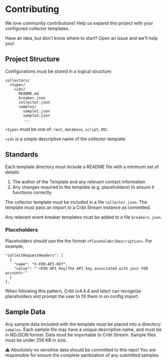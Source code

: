 # Contributing 

We love community contributions! Help us expand this project with your configured collector templates.

Have an idea, but don't know where to start? Open an issue and we'll help you!

## Project Structure

Configurations must be stored in a logical structure:

```text
collectors/
  <type>/
    <id>/
      README.md
      breaker.json
      collector.json
      samples/
        sample1.json
        sample2.json
        ...
```

`<type>` must be one of: `rest`, `database`, `script`, etc.

`<id>` is a simple descriptive name of the collector template.

## Standards

Each template directory must include a README file with a minimum set of details:

1. The author of the Template and any relevant contact information
2. Any changes required to the template (e.g. placeholders) to ensure it functions correctly

The collector template must be included in a file `collector.json`. The template must pass an import to a Cribl Stream instance as committed.

Any relevant event breaker templates must be added to a file `breakers.json`.

### Placeholders

Placeholders should use the the format `<Placeholder|Description>`. For example,
```
"collectRequestHeaders": [
  {
    "name": "X-FOO-API-KEY",
    "value": "'<FOO API Key|The API key associated with your FOO account>'"
  }
],
```

When following this pattern, Cribl (v4.4.4 and later) can recognize placeholders and prompt the user to fill them in on config import.


## Sample Data

Any sample data included with the template must be placed into a directory: `samples`. Each sample file may have a unique descriptive name, and must be in NDJSON format. Data must be importable to Cribl Stream. Sample files must be under 256 KB in size.

⚠️ Absolutely no sensitive data should be committed to this repo! You are responsible for ensure the complete sanitization of any submitted samples.